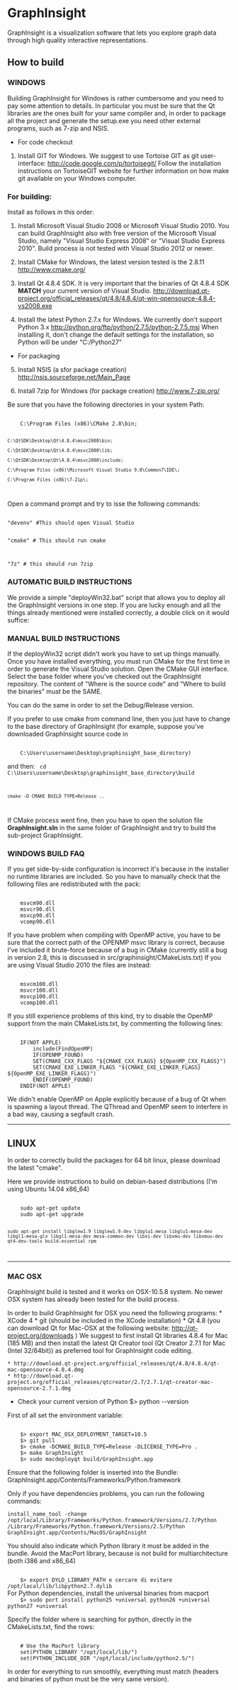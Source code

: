 # GraphInsight
GraphInsight is a visualization software that lets you explore graph data through high quality interactive representations.

## How to build
### WINDOWS
Building GraphInsight for Windows is rather cumbersome and you need to pay some attention to details. In particular you must be sure that the Qt libraries are the ones built for your same compiler and, in order to package all the project and generate the setup.exe you need other external programs, such as 7-zip and NSIS.

* For code checkout
1) Install GIT for Windows. We suggest to use Tortoise GIT as git user-interface: 
	http://code.google.com/p/tortoisegit/
Follow the installation instructions on TortoiseGIT website for further information on how make git available on 
your Windows computer.

### For building:
Install as follows in this order:

1) Install Microsoft Visual Studio 2008 or Microsoft Visual Studio 2010. You can build GraphInsight also with free version of 
the Microsoft Visual Studio, namely "Visual Studio Express 2008" or "Visual Studio Express 2010". Build process is not tested with Visual Studio 2012 or newer. 

2) Install CMake for Windows, the latest version tested is the 2.8.11
	http://www.cmake.org/

3) Install Qt 4.8.4 SDK. It is very important that the binaries of Qt 4.8.4 SDK **MATCH** your current version 
of Visual Studio.
	http://download.qt-project.org/official_releases/qt/4.8/4.8.4/qt-win-opensource-4.8.4-vs2008.exe

4) Install the latest Python 2.7.x for Windows. We currently don't support Python 3.x
	http://python.org/ftp/python/2.7.5/python-2.7.5.msi
When installing it, don't change the default settings for the installation, so Python will be under "C:/Python27"

* For packaging
5) Install NSIS (a sfor package creation)
	http://nsis.sourceforge.net/Main_Page

6) Install 7zip for Windows (for package creation)
	http://www.7-zip.org/

Be sure that you have the following directories in your system Path:

<code>
	C:\Program Files (x86)\CMake 2.8\bin;

	C:\QtSDK\Desktop\Qt\4.8.4\msvc2008\bin;

	C:\QtSDK\Desktop\Qt\4.8.4\msvc2008\lib;

	C:\QtSDK\Desktop\Qt\4.8.4\msvc2008\include;

	C:\Program Files (x86)\Microsoft Visual Studio 9.0\Common7\IDE\;

	C:\Program Files (x86)\7-Zip\;

</code>

Open a command prompt and try to isse the following commands:

<code>
"devenv" #This should open Visual Studio

"cmake" # This should run cmake

"7z" # this should run 7zip
</code>

### AUTOMATIC BUILD INSTRUCTIONS
We provide a simple "deployWin32.bat" script that allows you to deploy all the GraphInsight versions in one step. If you are lucky enough and all
the things already mentioned were installed correctly, a double click on it would suffice:


### MANUAL BUILD INSTRUCTIONS

If the deployWin32 script didn't work you have to set up things manually. 
Once you have installed everything, you must run CMake for the first time in order to generate the Visual Studio solution.
Open the CMake GUI interface. Select the base folder where you've checked out the GraphInsight repository.
The content of "Where is the source code" and "Where to build the binaries" must be the SAME.

You can do the same in order to set the Debug/Release version.

If you prefer to use cmake from command line, then you just have to change to the base directory of GraphInsight (for example, suppose 
you've downloaded GraphInsight source code in 

<code>
	C:\Users\username\Desktop\graphinsight_base_directory)
</code>

and then:
<code>
	cd C:\Users\username\Desktop\graphinsight_base_directory\build

	cmake -D CMAKE_BUILD_TYPE=Release ..
</code>

If CMake process went fine, then you have to open the solution file <b>GraphInsight.sln</b> in the same folder of GraphInsight and try to build the 
sub-project GraphInsight.

### WINDOWS BUILD FAQ
If you get side-by-side configuration is incorrect it's because in the installer no runtime libraries are included.
So you have to manually check that the following files are redistributed with the pack:

<code>
	msvcm90.dll
	msvcr90.dll
	msvcp90.dll
	vcomp90.dll
</code>

If you have problem when compiling with OpenMP active, you have to be sure that the correct path of the OPENMP msvc library is correct, because I've included it brute-force
because of a bug in CMake (currently still a bug in version 2.8, this is discussed in src/graphinsight/CMakeLists.txt)
If you are using Visual Studio 2010 the files are instead:

<code>
	msvcm100.dll
	msvcr100.dll
	msvcp100.dll
	vcomp100.dll
</code>

If you still experience problems of this kind, try to disable the OpenMP support from the main CMakeLists.txt, by commenting the following lines:

<code>
	IF(NOT APPLE)
	    include(FindOpenMP)
	    IF(OPENMP_FOUND)
		SET(CMAKE_CXX_FLAGS "${CMAKE_CXX_FLAGS} ${OpenMP_CXX_FLAGS}")
		SET(CMAKE_EXE_LINKER_FLAGS "${CMAKE_EXE_LINKER_FLAGS} ${OpenMP_EXE_LINKER_FLAGS}")
	    ENDIF(OPENMP_FOUND)
	ENDIF(NOT APPLE)
</code>

We didn't enable OpenMP on Apple explicitly because of a bug of Qt when is spawning a layout thread.
The QThread and OpenMP seem to interfere in a bad way, causing a segfault crash. 

---
## LINUX
In order to correctly build the packages for 64 bit linux, please download the latest "cmake".

Here we provide instructions to build on debian-based distributions (I'm using Ubuntu 14.04 x86_64)

<code>
	sudo apt-get update
	sudo apt-get upgrade

	sudo apt-get install libglew1.9 libglew1.9-dev libglu1-mesa libglu1-mesa-dev libgl1-mesa-glx libgl1-mesa-dev mesa-common-dev libxi-dev libxmu-dev libxmuu-dev qt4-dev-tools build-essential rpm
</code>

---
### MAC OSX
GraphInsight build is tested and it works on OSX-10.5.8 system. No newer OSX system has already been tested for the build process.

In order to build GraphInsight for OSX you need the following programs:
	* XCode 4
	* git (should be included in the XCode installation)
	* Qt 4.8 (you can download Qt for Mac-OSX at the following website: http://qt-project.org/downloads )
	We suggest to first install Qt libraries 4.8.4 for Mac (185 MB) and then install the latest Qt Creator tool (Qt Creator 2.7.1 for Mac (Intel 32/64bit)) as preferred tool for GraphInsight code editing.

	* http://download.qt-project.org/official_releases/qt/4.8/4.8.4/qt-mac-opensource-4.8.4.dmg
	* http://download.qt-project.org/official_releases/qtcreator/2.7/2.7.1/qt-creator-mac-opensource-2.7.1.dmg

* Check your current version of Python
	$> python --version 

First of all set the environment variable:

<code>
	$> export MAC_OSX_DEPLOYMENT_TARGET=10.5
	$> git pull
	$> cmake -DCMAKE_BUILD_TYPE=Release -DLICENSE_TYPE=Pro .
	$> make GraphInsight
	$> sudo macdeployqt build/GraphInsight.app
</code>

Ensure that the following folder is inserted into the Bundle:
GraphInsight.app/Contents/Frameworks/Python.framework

Only if you have dependencies problems, you can run the following commands:

	install_name_tool -change /opt/local/Library/Frameworks/Python.framework/Versions/2.7/Python /Library/Frameworks/Python.framework/Versions/2.5/Python GraphInsight.app/Contents/MacOS/GraphInsight

You should also indicate which Python library it must be added in the bundle. Avoid the MacPort library, because is not build for multiarchitecture (both i386 and x86_64)

<code>
	$> export DYLD_LIBRARY_PATH e cercare di evitare /opt/local/lib/libpython2.7.dylib
</code>
For Python dependencies, install the universal binaries from macport

<code>
	$> sudo port install python25 +universal python26 +universal python27 +universal
</code>

Specify the folder where is searching for python, directly in the CMakeLists.txt, find the rows:

<code>
	# Use the MacPort library
	set(PYTHON_LIBRARY "/opt/local/lib/")
	set(PYTHON_INCLUDE_DIR "/opt/local/include/python2.5/")
</code>

In order for everything to run smoothly, everything must match (headers and binaries of python must be the very same version).
